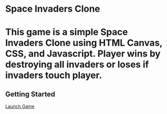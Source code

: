 <h1>Space Invaders Clone<h1>
<p>
    This game is a simple Space Invaders Clone using HTML Canvas, CSS, and Javascript.
    Player wins by destroying all invaders or loses if invaders touch player.
</p>
<h2>Getting Started</h2>
<p><a href="file:///Users/avarymitchell/portfolio-projects/projects/unit-1-project/index.html">Launch Game</a></p>

